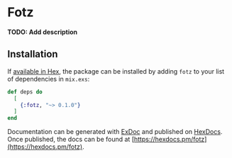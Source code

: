 # Fotz

**TODO: Add description**

## Installation

If [available in Hex](https://hex.pm/docs/publish), the package can be installed
by adding `fotz` to your list of dependencies in `mix.exs`:

```elixir
def deps do
  [
    {:fotz, "~> 0.1.0"}
  ]
end
```

Documentation can be generated with [ExDoc](https://github.com/elixir-lang/ex_doc)
and published on [HexDocs](https://hexdocs.pm). Once published, the docs can
be found at [https://hexdocs.pm/fotz](https://hexdocs.pm/fotz).

